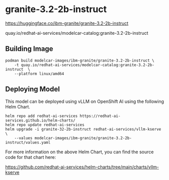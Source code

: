 # granite-3.2-2b-instruct

https://huggingface.co/ibm-granite/granite-3.2-2b-instruct

quay.io/redhat-ai-services/modelcar-catalog:granite-3.2-2b-instruct

## Building Image

```
podman build modelcar-images/ibm-granite/granite-3.2-2b-instruct \
    -t quay.io/redhat-ai-services/modelcar-catalog:granite-3.2-2b-instruct  \
    --platform linux/amd64
```

## Deploying Model

This model can be deployed using vLLM on OpenShift AI using the following Helm Chart.

```
helm repo add redhat-ai-services https://redhat-ai-services.github.io/helm-charts/
helm repo update redhat-ai-services
helm upgrade -i granite-32-2b-instruct redhat-ai-services/vllm-kserve \
    --values modelcar-images/ibm-granite/granite-3.2-2b-instruct/values.yaml
```

For more information on the above Helm Chart, you can find the source code for that chart here:

https://github.com/redhat-ai-services/helm-charts/tree/main/charts/vllm-kserve
